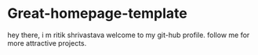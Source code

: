 # Great-homepage-template
hey there, i m ritik shrivastava welcome to my git-hub profile. follow  me for more attractive projects.
